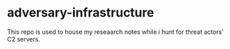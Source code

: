 # adversary-infrastructure
This repo is used to house my reseaarch notes while i hunt for threat actors' C2 servers. 
